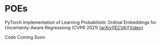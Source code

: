 # POEs

PyTorch implementation of Learning Probabilistic Ordinal Embeddings for Uncertainty-Aware Regressiong  (CVPR 2021)  \[[arXiv](https://arxiv.org/abs/2007.07453)\]\[[ECVA](http://www.ecva.net/papers/eccv_2020/papers_ECCV/html/2287_ECCV_2020_paper.php)\]\[[Video](https://www.youtube.com/watch?v=zCTPRxxlZsI&t=427s)\]



Code Coming Soon
